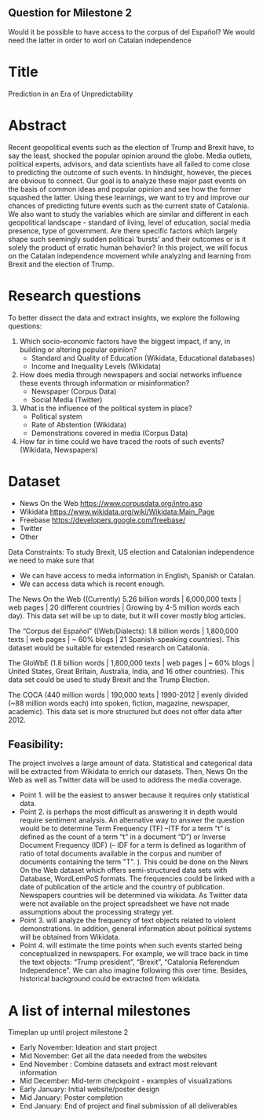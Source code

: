 ## Question for Milestone 2
Would it be possible to have access to the corpus of del Español? We would need the latter in order to worl on Catalan independence

# Title
Prediction in an Era of Unpredictability 

# Abstract
Recent geopolitical events such as the election of Trump and Brexit have, to say the least, shocked the popular opinion around the globe. Media outlets, political experts, advisors, and data scientists have all failed to come close to predicting the outcome of such events. In hindsight, however, the pieces are obvious to connect. Our goal is to analyze these major past events on the basis of common ideas and popular opinion and see how the former squashed the latter. Using these learnings, we want to try and improve our chances of predicting future events such as the current state of Catalonia. We also want to study the variables which are similar and different in each geopolitical landscape - standard of living, level of education, social media presence, type of government. Are there specific factors which largely shape such seemingly sudden political ‘bursts’ and their outcomes or is it solely the product of erratic human behavior? In this project, we will focus on the Catalan independence movement while analyzing and learning from Brexit and the election of Trump.

# Research questions
To better dissect the data and extract insights, we explore the following questions:
1. Which socio-economic factors have the biggest impact, if any, in building or altering popular opinion?
   * Standard and Quality of Education (Wikidata, Educational databases)
   * Income and Inequality Levels (Wikidata)
2. How does media through newspapers and social networks influence these events through information or misinformation?
   * Newspaper (Corpus Data)
   * Social Media (Twitter)
3. What is the influence of the political system in place?
   * Political system
   * Rate of Abstention (Wikidata)
   * Demonstrations covered in media (Corpus Data)
4. How far in time could we have traced the roots of such events? (Wikidata, Newspapers)


# Dataset

* News On the Web    https://www.corpusdata.org/intro.asp
* Wikidata    https://www.wikidata.org/wiki/Wikidata:Main_Page
* Freebase    https://developers.google.com/freebase/
* Twitter
* Other

Data Constraints:
To study Brexit, US election and Catalonian independence we need to make sure that
   * We can have access to media information in English, Spanish or Catalan.
   * We can access data which is recent enough.
   
The News On the Web ((Currently) 5.26 billion words | 6,000,000 texts | web pages | 20 different countries | Growing by 4-5 million words each day). This data set will be up to date, but it will cover mostly blog articles.

The  “Corpus del Español” ((Web/Dialects): 1.8 billion words | 1,800,000 texts | web pages | ~ 60% blogs | 21 Spanish-speaking countries). This dataset would be suitable for extended research on Catalonia.

The GloWbE (1.8 billion words | 1,800,000 texts | web pages | ~ 60% blogs | United States, Great Britain, Australia, India, and 16 other countries). This data set could be used to study Brexit and the Trump Election.

The COCA (440 million words | 190,000 texts | 1990-2012 | evenly divided (~88 million words each) into spoken, fiction, magazine, newspaper, academic). This data set is more structured but does not offer data after 2012. 


## Feasibility: 
The project involves a large amount of data. Statistical and categorical data will be extracted from Wikidata to enrich our datasets. Then, News On the Web as well as Twitter data will be used to address the media coverage.
* Point 1. will be the easiest to answer because it requires only statistical data. 
* Point 2. is perhaps the most difficult as answering it in depth would require sentiment analysis. An alternative way to answer the question would be to determine Term Frequency (TF) –(TF for a term “t” is defined as the count of a term “t” in a document “D”) or Inverse Document Frequency (IDF)  (– IDF for a term is defined as logarithm of ratio of total documents available in the corpus and number of documents containing the term "T". ). This could be done on the News On the Web dataset which offers semi-structured data sets with Database, WordLemPoS formats. The frequencies could be linked with a date of publication of the article and the country of publication. Newspapers countries will be determined via wikidata. As Twitter data were not available on the project spreadsheet we have not made assumptions about the processing strategy yet. 
* Point 3. will analyze the frequency of text objects related to violent demonstrations. In addition, general information about political systems will be obtained from Wikidata. 
* Point 4. will estimate the time points when such events started being conceptualized in newspapers. For example, we will trace back in time the text objects: “Trump president”, “Brexit”, “Catalonia Referendum Independence”. We can also imagine following this over time. Besides, historical background could be extracted from wikidata.  


# A list of internal milestones
Timeplan up until project milestone 2
* Early November: Ideation and start project
* Mid November: Get all the data needed from the websites
* End November : Combine datasets and extract most relevant information
* Mid December: Mid-term checkpoint - examples of visualizations
* Early January: Initial website/poster design
* Mid January: Poster completion
* End January: End of project and final submission of all deliverables




